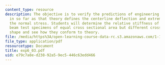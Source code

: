 ```yaml
---
content_type: resource
description: The objective is to verify the predictions of engineering beam theory
  in so far as that theory defines the centerline deflection and extreme values of
  the normal stress. Students will determine the relative stiffness of two aluminum
  beam test specimens of equal cross sectional area but different cross-sectional
  shape and see how they conform to theory.
file: /media/https%3A/open-learning-course-data-rc.s3.amazonaws.com/1-105-solid-mechanics-laboratory-fall-2003/e79c7a8ed23892a59ec5446c63edd466_exp6_03.pdf
file_type: application/pdf
resourcetype: Document
title: exp6_03.pdf
uid: e79c7a8e-d238-92a5-9ec5-446c63edd466
---
```

